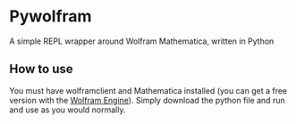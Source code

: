 # Pywolfram
A simple REPL wrapper around Wolfram Mathematica, written in Python

## How to use
You must have wolframclient and Mathematica installed (you can get a free version with the [Wolfram Engine](https://www.wolfram.com/engine/)). Simply download the python file and run and use as you would normally.
